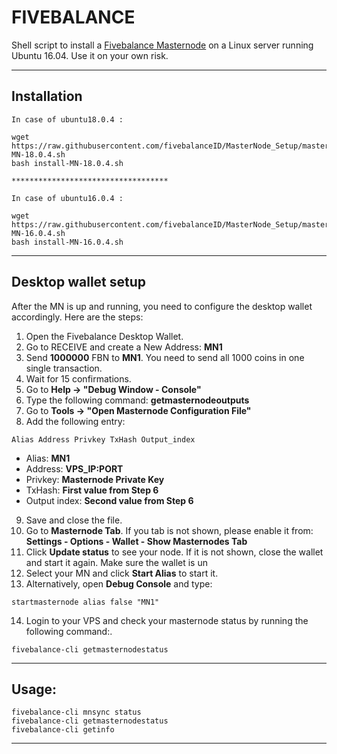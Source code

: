 # FIVEBALANCE
Shell script to install a [Fivebalance Masternode](http://www.fivebalance.com) on a Linux server running Ubuntu 16.04. Use it on your own risk.
***

## Installation
```
In case of ubuntu18.0.4 :

wget https://raw.githubusercontent.com/fivebalanceID/MasterNode_Setup/master/install-MN-18.0.4.sh
bash install-MN-18.0.4.sh

***********************************

In case of ubuntu16.0.4 :

wget https://raw.githubusercontent.com/fivebalanceID/MasterNode_Setup/master/install-MN-16.0.4.sh
bash install-MN-16.0.4.sh
```
***

## Desktop wallet setup  

After the MN is up and running, you need to configure the desktop wallet accordingly. Here are the steps:  
1. Open the Fivebalance Desktop Wallet.  
2. Go to RECEIVE and create a New Address: **MN1**  
3. Send **1000000** FBN to **MN1**. You need to send all 1000 coins in one single transaction.
4. Wait for 15 confirmations.  
5. Go to **Help -> "Debug Window - Console"**  
6. Type the following command: **getmasternodeoutputs**
7. Go to  **Tools -> "Open Masternode Configuration File"**
8. Add the following entry:
```
Alias Address Privkey TxHash Output_index
```
* Alias: **MN1**
* Address: **VPS_IP:PORT**
* Privkey: **Masternode Private Key**
* TxHash: **First value from Step 6**
* Output index:  **Second value from Step 6**
9. Save and close the file.
10. Go to **Masternode Tab**. If you tab is not shown, please enable it from: **Settings - Options - Wallet - Show Masternodes Tab**
11. Click **Update status** to see your node. If it is not shown, close the wallet and start it again. Make sure the wallet is un
12. Select your MN and click **Start Alias** to start it.
13. Alternatively, open **Debug Console** and type:
```
startmasternode alias false "MN1"
```
14. Login to your VPS and check your masternode status by running the following command:.
```
fivebalance-cli getmasternodestatus
```
***

## Usage:
```
fivebalance-cli mnsync status
fivebalance-cli getmasternodestatus  
fivebalance-cli getinfo
```

***
